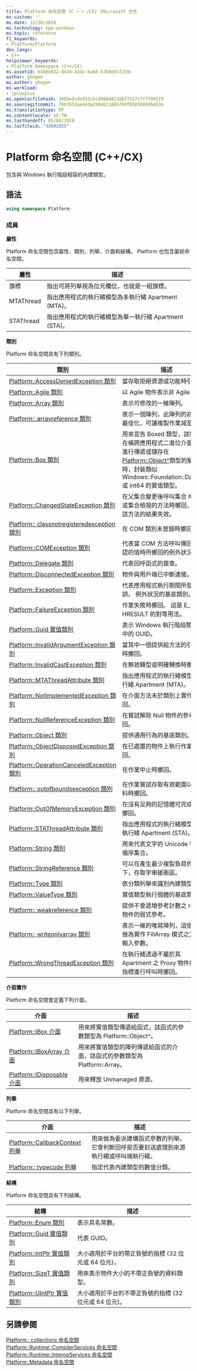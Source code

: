 ```yaml
---
title: Platform 命名空間 (C + + /CX) |Microsoft 文件
ms.custom: ''
ms.date: 12/30/2016
ms.technology: cpp-windows
ms.topic: reference
f1_keywords:
- Platform/Platform
dev_langs:
- C++
helpviewer_keywords:
- Platform Namespace (C++/CX)
ms.assetid: b160e822-d424-43d2-ba60-57b0e81f259c
author: ghogen
ms.author: ghogen
ms.workload:
- cplusplus
ms.openlocfilehash: 348bedcde953cbcd6084023d6f7117c7f7f001f5
ms.sourcegitcommit: 76b7653ae443a2b8eb1186b789f8503609d6453e
ms.translationtype: MT
ms.contentlocale: zh-TW
ms.lasthandoff: 05/04/2018
ms.locfileid: "33091955"
---
```

# <a name="platform-namespace-ccx"></a>Platform 命名空間 (C++/CX)
包含與 Windows 執行階段相容的內建類型。  
  
## <a name="syntax"></a>語法  
  
```cpp  
using namespace Platform;  
```  
  
### <a name="members"></a>成員  
 **屬性**  
  
 Platform 命名空間包含屬性、類別、列舉、介面和結構。 Platform 也包含巢狀命名空間。  
  
|屬性|描述|  
|---------------|-----------------|  
|旗標|指出可將列舉視為位元欄位，也就是一組旗標。|  
|MTAThread|指出應用程式的執行緒模型為多執行緒 Apartment (MTA)。|  
|STAThread|指出應用程式的執行緒模型為單一執行緒 Apartment (STA)。|  
  
 **類別**  
  
 Platform 命名空間具有下列類別。  
  
|類別|描述|  
|-----------|-----------------|  
|[Platform::AccessDeniedException 類別](../cppcx/platform-accessdeniedexception-class.md)|當存取拒絕資源或功能時引發。|  
|[Platform::Agile 類別](../cppcx/platform-agile-class.md)|以 Agile 物件表示非 Agile 物件。|  
|[Platform::Array 類別](../cppcx/platform-array-class.md)|表示可修改的一維陣列。|  
|[Platform:: arrayreference 類別](../cppcx/platform-arrayreference-class.md)|表示一個陣列，此陣列的初始化已最佳化，可讓複製作業減至最少。|  
|[Platform::Box 類別](../cppcx/platform-box-class.md)|用來宣告 Boxed 類型，該類型會在橫跨應用程式二進位介面 (ABI) 進行傳遞或儲存在 [Platform::Object^](../cppcx/platform-object-class.md)類型的變數中時，封裝類似 Windows::Foundation::DateTime 或 int64 的實值類型。|  
|[Platform::ChangedStateException 類別](../cppcx/platform-changedstateexception-class.md)|在父集合變更後呼叫集合 Iterator 或集合檢視的方法時擲回，藉以讓該方法的結果失效。|  
|[Platform:: classnotregisteredexception 類別](../cppcx/platform-classnotregisteredexception-class.md)|在 COM 類別未登錄時擲回。|  
|[Platform::COMException 類別](../cppcx/platform-comexception-class.md)|代表當 COM 方法呼叫傳回無法辨認的值時所擲回的例外狀況。|  
|[Platform::Delegate 類別](../cppcx/platform-delegate-class.md)|代表回呼函式的簽章。|  
|[Platform::DisconnectedException 類別](../cppcx/platform-disconnectedexception-class.md)|物件與用戶端已中斷連接。|  
|[Platform::Exception 類別](../cppcx/platform-exception-class.md)|代表應用程式執行期間所發生的錯誤。 例外狀況的基底類別。|  
|[Platform::FailureException 類別](../cppcx/platform-failureexception-class.md)|作業失敗時擲回。 這是 E_FAIL HRESULT 的對等用法。|  
|[Platform::Guid 實值類別](../cppcx/platform-guid-value-class.md)|表示 Windows 執行階段類型系統中的 GUID。|  
|[Platform::InvalidArgumentException 類別](../cppcx/platform-invalidargumentexception-class.md)|當其中一個提供給方法的引數無效時擲回。|  
|[Platform::InvalidCastException 類別](../cppcx/platform-invalidcastexception-class.md)|在無效轉型或明確轉換時擲回。|  
|[Platform::MTAThreadAttribute 類別](../cppcx/platform-mtathreadattribute-class.md)|指出應用程式的執行緒模型為多執行緒 Apartment (MTA)。|  
|[Platform::NotImplementedException 類別](../cppcx/platform-notimplementedexception-class.md)|在介面方法未於類別上實作時擲回。|  
|[Platform::NullReferenceException 類別](../cppcx/platform-nullreferenceexception-class.md)|在嘗試解除 Null 物件的參考時擲回。|  
|[Platform::Object 類別](../cppcx/platform-object-class.md)|提供通用行為的基底類別。|  
|[Platform::ObjectDisposedException 類別](../cppcx/platform-objectdisposedexception-class.md)|在已處置的物件上執行作業時擲回。|  
|[Platform::OperationCanceledException 類別](../cppcx/platform-operationcanceledexception-class.md)|在作業中止時擲回。|  
|[Platform:: outofboundsexception 類別](../cppcx/platform-outofboundsexception-class.md)|在作業嘗試存取有效範圍以外的資料時擲回。|  
|[Platform::OutOfMemoryException 類別](../cppcx/platform-outofmemoryexception-class.md)|在沒有足夠的記憶體可完成作業時擲回。|  
|[Platform::STAThreadAttribute 類別](../cppcx/platform-stathreadattribute-class.md)|指出應用程式的執行緒模型為單一執行緒 Apartment (STA)。|  
|[Platform::String 類別](../cppcx/platform-string-class.md)|用來代表文字的 Unicode 字元的循序集合。|  
|[Platform::StringReference 類別](../cppcx/platform-stringreference-class.md)|可以在產生最少複製負荷的情況下，存取字串緩衝區。|  
|[Platform::Type 類別](../cppcx/platform-type-class.md)|依分類列舉來識別內建類型。|  
|[Platform::ValueType 類別](../cppcx/platform-valuetype-class.md)|實值類型執行個體的基底類別。|  
|[Platform:: weakreference 類別](../cppcx/platform-weakreference-class.md)|提供不會遞增參考計數之 ref 類別物件的弱式參考。|  
|[Platform:: writeonlyarray 類別](../cppcx/platform-writeonlyarray-class.md)|表示一維的唯寫陣列，這個陣列可做為實作 FillArray 模式之方法的輸入參數。|  
|[Platform::WrongThreadException 類別](../cppcx/platform-wrongthreadexception-class.md)|在執行緒透過不屬於其 Apartment 之 Proxy 物件的介面指標進行呼叫時擲回。|  
  
 **介面實作**  
  
 Platform 命名空間會定義下列介面。  
  
|介面|描述|  
|---------------|-----------------|  
|[Platform::IBox 介面](../cppcx/platform-ibox-interface.md)|用來將實值類型傳遞給函式，該函式的參數類型為 Platform::Object^。|  
|[Platform::IBoxArray 介面](../cppcx/platform-iboxarray-interface.md)|用來將實值類型的陣列傳遞給函式的介面，該函式的參數類型為 Platform::Array。|  
|[Platform::IDisposable 介面](../cppcx/platform-idisposable-interface.md)|用來釋放 Unmanaged 資源。|  
  
 **列舉**  
  
 Platform 命名空間具有以下列舉。  
  
|介面|描述|  
|---------------|-----------------|  
|[Platform::CallbackContext 列舉](../cppcx/platform-callbackcontext-enumeration.md)|用來做為委派建構函式參數的列舉。 它會判斷回呼是否要封送處理到來源執行緒或呼叫端執行緒。|  
|[Platform:: typecode 列舉](../cppcx/platform-typecode-enumeration.md)|指定代表內建類型的數值分類。|  
  
 **結構**  
  
 Platform 命名空間具有下列結構。  
  
|結構|描述|  
|---------------|-----------------|  
|[Platform::Enum 類別](../cppcx/platform-enum-class.md)|表示具名常數。|  
|[Platform::Guid 實值類別](../cppcx/platform-guid-value-class.md)|代表 GUID。|  
|[Platform::IntPtr 實值類別](../cppcx/platform-intptr-value-class.md)|大小適用於平台的帶正負號的指標 (32 位元或 64 位元)。|  
|[Platform::SizeT 實值類別](../cppcx/platform-sizet-value-class.md)|用來表示物件大小的不帶正負號的資料類型。|  
|[Platform::UIntPtr 實值類別](../cppcx/platform-uintptr-value-class.md)|大小適用於平台的不帶正負號的指標 (32 位元或 64 位元)。|  
  
## <a name="see-also"></a>另請參閱  
 [Platform:: collections 命名空間](../cppcx/platform-collections-namespace.md)   
 [Platform::Runtime::CompilerServices 命名空間](../cppcx/platform-runtime-compilerservices-namespace.md)   
 [Platform::Runtime::InteropServices 命名空間](../cppcx/platform-runtime-interopservices-namespace.md)   
 [Platform::Metadata 命名空間](../cppcx/platform-metadata-namespace.md)